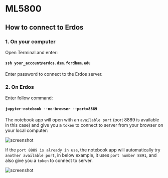 # ML5800

## How to connect to Erdos

### 1. On your computer
Open Terminal and enter:

#### `ssh your_account@erdos.dsm.fordham.edu` 

Enter password to connect to the Erdos server.

### 2. On Erdos

Enter follow command:

#### `jupyter-notebook --no-browser --port=8889`

The notebook app will open with an `available port` (port 8889 is available in this case) and give you a `token` to connect to server from your browser on your local computer:

![screenshot](https://github.com/tdoan5/ML5800/blob/master/port8889_snapshot.png)

If the `port 8889 is already in use`, the notebook app will automatically try `another available port`, in below example, it uses `port number 8891`, and also give you a `token` to connect to server.

![screenshot](https://github.com/tdoan5/ML5800/blob/master/port8891_snapshot.png)


